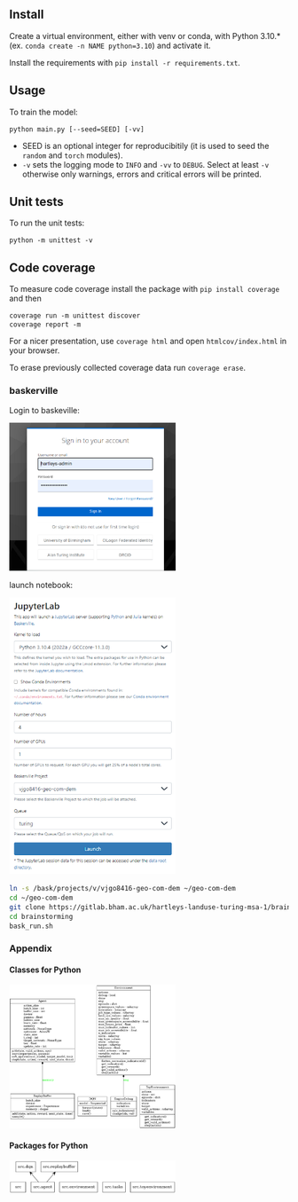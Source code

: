 ## Install

Create a virtual environment, either with venv or conda, with Python 3.10.* (ex. `conda create -n NAME python=3.10`) and activate it.

Install the requirements with `pip install -r requirements.txt`.

## Usage

To train the model:

```
python main.py [--seed=SEED] [-vv]
```

- SEED is an optional integer for reproducibitily (it is used to seed the `random` and `torch` modules).
- `-v` sets the logging mode to `INFO` and `-vv` to `DEBUG`. Select at least `-v` otherwise only warnings, errors and critical errors will be printed.

## Unit tests

To run the unit tests:

```
python -m unittest -v
```

## Code coverage

To measure code coverage install the package with `pip install coverage` and then

```
coverage run -m unittest discover
coverage report -m
```

For a nicer presentation, use `coverage html` and open `htmlcov/index.html` in your browser.

To erase previously collected coverage data run `coverage erase`.

###  baskerville

Login to baskeville:

 <img src="./docs/basklogin.png" alt="login-screen" width="300" /> 
 
 launch notebook:
 
 <img src="./docs/JupyterLab_launch.png" alt="Juypterlab-screen" width="300" /> 
 

```bash
ln -s /bask/projects/v/vjgo8416-geo-com-dem ~/geo-com-dem
cd ~/geo-com-dem
git clone https://gitlab.bham.ac.uk/hartleys-landuse-turing-msa-1/brainstorming.git
cd brainstorming
bask_run.sh
```
### Appendix 

#### Classes for Python

<img src="./docs/classes.png" alt="class diagram" width="300" /> 

#### Packages for Python

<img src="./docs/packages.png" alt="package diagram" width="300" /> 